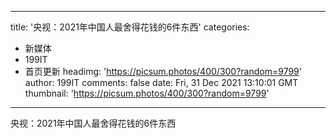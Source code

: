 
---
title: '央视：2021年中国人最舍得花钱的6件东西'
categories: 
 - 新媒体
 - 199IT
 - 首页更新
headimg: 'https://picsum.photos/400/300?random=9799'
author: 199IT
comments: false
date: Fri, 31 Dec 2021 13:10:01 GMT
thumbnail: 'https://picsum.photos/400/300?random=9799'
---

<div>   
央视：2021年中国人最舍得花钱的6件东西  
</div>
            